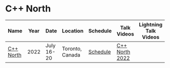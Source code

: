 # C++ North

| Name | Year | Date | Location | Schedule | Talk Videos | Lightning Talk Videos  | Slides | Video Channel |
|---|---|---|---|---|---|---|---|---|
| [C++ North](https://cppnorth.ca/) | 2022 | July 16-20 | Toronto, Canada | [Schedule](https://cppnorth.ca/program.html) | [C++ North 2022](https://www.youtube.com/playlist?list=PLpGV-BujcAKFVCWOBj2548vuxJ1lV5w6-) |  | [C++ North 2022](https://github.com/CppNorth/CppNorth_2022_Slides) | [YouTube](https://www.youtube.com/channel/UCGWAlXciy785Iog-X7247Hw) |
